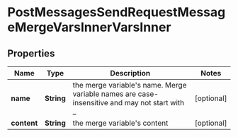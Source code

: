 

# PostMessagesSendRequestMessageMergeVarsInnerVarsInner


## Properties

| Name | Type | Description | Notes |
|------------ | ------------- | ------------- | -------------|
|**name** | **String** | the merge variable&#39;s name. Merge variable names are case-insensitive and may not start with _ |  [optional] |
|**content** | **String** | the merge variable&#39;s content |  [optional] |



